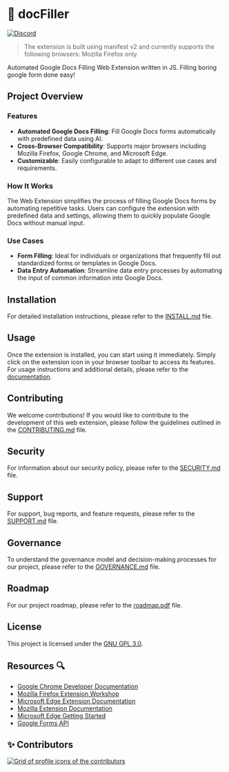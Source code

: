 # 🚀 docFiller

[![Discord](https://img.shields.io/discord/1129752670287184022?logo=discord)](https://discord.gg/aExAhPd64X)

> The extension is built using manifest v2 and currently supports the following browsers: Mozilla Firefox only.

Automated Google Docs Filling Web Extension written in JS. Filling boring google form done easy!

## Project Overview

### Features

- **Automated Google Docs Filling**: Fill Google Docs forms automatically with predefined data using AI.
- **Cross-Browser Compatibility**: Supports major browsers including Mozilla Firefox, Google Chrome, and Microsoft Edge.
- **Customizable**: Easily configurable to adapt to different use cases and requirements.

### How It Works

The Web Extension simplifies the process of filling Google Docs forms by automating repetitive tasks. Users can configure the extension with predefined data and settings, allowing them to quickly populate Google Docs without manual input.

### Use Cases

- **Form Filling**: Ideal for individuals or organizations that frequently fill out standardized forms or templates in Google Docs.
- **Data Entry Automation**: Streamline data entry processes by automating the input of common information into Google Docs.

## Installation

For detailed installation instructions, please refer to the [INSTALL.md](docs/INSTALL.md) file.

## Usage

Once the extension is installed, you can start using it immediately. Simply click on the extension icon in your browser toolbar to access its features. For usage instructions and additional details, please refer to the [documentation](docs).

## Contributing

We welcome contributions! If you would like to contribute to the development of this web extension, please follow the guidelines outlined in the [CONTRIBUTING.md](docs/CONTRIBUTING.md) file.

## Security

For information about our security policy, please refer to the [SECURITY.md](docs/SECURITY.md) file.

## Support

For support, bug reports, and feature requests, please refer to the [SUPPORT.md](docs/SUPPORT.md) file.

## Governance

To understand the governance model and decision-making processes for our project, please refer to the [GOVERNANCE.md](docs/GOVERNANCE.md) file.

## Roadmap

For our project roadmap, please refer to the [roadmap.pdf](docs/roadmap.pdf) file.

## License

This project is licensed under the [GNU GPL 3.0](LICENSE).

## Resources 🔍

- [Google Chrome Developer Documentation](https://developer.chrome.com/docs/extensions/)
- [Mozilla Firefox Extension Workshop](https://extensionworkshop.com/)
- [Microsoft Edge Extension Documentation](https://docs.microsoft.com/en-us/microsoft-edge/extensions-chromium/)
- [Mozilla Extension Documentation](https://developer.mozilla.org/en-US/docs/Mozilla/Add-ons/WebExtensions)
- [Microsoft Edge Getting Started](https://learn.microsoft.com/en-us/microsoft-edge/extensions-chromium/)
- [Google Forms API](https://developers.google.com/forms/api/guides)

## ✨ Contributors

<a href="https://github.com/rootCircle/docFiller/graphs/contributors">
  <img alt="Grid of profile icons of the contributors" src="https://contrib.rocks/image?repo=rootCircle/docFiller" />
</a>
<!--  https://contrib.rocks -->
